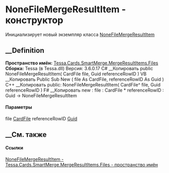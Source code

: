 # NoneFileMergeResultItem - конструктор
Инициализирует новый экземпляр класса
[NoneFileMergeResultItem](T_Tessa_Cards_SmartMerge_MergeResultItems_Files_NoneFileMergeResultItem.htm)
##  __Definition
 **Пространство имён:**
[Tessa.Cards.SmartMerge.MergeResultItems.Files](N_Tessa_Cards_SmartMerge_MergeResultItems_Files.htm)  
 **Сборка:** Tessa (в Tessa.dll) Версия: 3.6.0.17
C# __Копировать
     public NoneFileMergeResultItem(
    	CardFile file,
    	Guid referenceRowID
    )
VB __Копировать
     Public Sub New ( 
    	file As CardFile,
    	referenceRowID As Guid
    )
C++ __Копировать
     public:
    NoneFileMergeResultItem(
    	CardFile^ file, 
    	Guid referenceRowID
    )
F# __Копировать
     new : 
            file : CardFile * 
            referenceRowID : Guid -> NoneFileMergeResultItem
#### Параметры
file [CardFile](T_Tessa_Cards_CardFile.htm)
referenceRowID [Guid](https://learn.microsoft.com/dotnet/api/system.guid)
## __См. также
#### Ссылки
[NoneFileMergeResultItem -
](T_Tessa_Cards_SmartMerge_MergeResultItems_Files_NoneFileMergeResultItem.htm)
[Tessa.Cards.SmartMerge.MergeResultItems.Files - пространство
имён](N_Tessa_Cards_SmartMerge_MergeResultItems_Files.htm)
